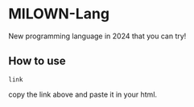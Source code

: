 # MILOWN-Lang
New programming language in 2024 that you can try!

## How to use
```
link
```
copy the link above and paste it in your html.
